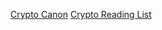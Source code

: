 [Crypto Canon](https://a16z.com/2018/02/10/crypto-readings-resources/)
[Crypto Reading List](https://thecontrol.co/crypto-reading-list-c54da8cab26a)
